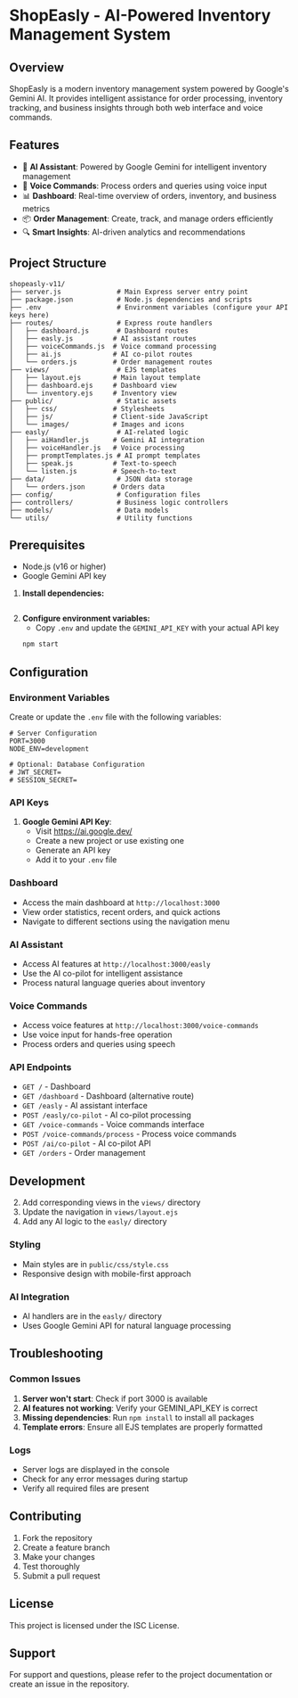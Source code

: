 # ShopEasly - AI-Powered Inventory Management System

## Overview
ShopEasly is a modern inventory management system powered by Google's Gemini AI. It provides intelligent assistance for order processing, inventory tracking, and business insights through both web interface and voice commands.

## Features
- 🤖 **AI Assistant**: Powered by Google Gemini for intelligent inventory management
- 🎤 **Voice Commands**: Process orders and queries using voice input
- 📊 **Dashboard**: Real-time overview of orders, inventory, and business metrics
- 📦 **Order Management**: Create, track, and manage orders efficiently
- 🔍 **Smart Insights**: AI-driven analytics and recommendations

## Project Structure
```
shopeasly-v11/
├── server.js              # Main Express server entry point
├── package.json           # Node.js dependencies and scripts
├── .env                   # Environment variables (configure your API keys here)
├── routes/                # Express route handlers
│   ├── dashboard.js       # Dashboard routes
│   ├── easly.js          # AI assistant routes
│   ├── voiceCommands.js  # Voice command processing
│   ├── ai.js             # AI co-pilot routes
│   └── orders.js         # Order management routes
├── views/                 # EJS templates
│   ├── layout.ejs        # Main layout template
│   ├── dashboard.ejs     # Dashboard view
│   └── inventory.ejs     # Inventory view
├── public/                # Static assets
│   ├── css/              # Stylesheets
│   ├── js/               # Client-side JavaScript
│   └── images/           # Images and icons
├── easly/                 # AI-related logic
│   ├── aiHandler.js      # Gemini AI integration
│   ├── voiceHandler.js   # Voice processing
│   ├── promptTemplates.js # AI prompt templates
│   ├── speak.js          # Text-to-speech
│   └── listen.js         # Speech-to-text
├── data/                  # JSON data storage
│   └── orders.json       # Orders data
├── config/                # Configuration files
├── controllers/           # Business logic controllers
├── models/                # Data models
└── utils/                 # Utility functions
```

## Prerequisites
- Node.js (v16 or higher)
- Google Gemini API key
1. **Install dependencies:**
   ```bash
2. **Configure environment variables:**
   - Copy `.env` and update the `GEMINI_API_KEY` with your actual API key
   ```bash
   npm start

## Configuration

### Environment Variables
Create or update the `.env` file with the following variables:

```env
# Server Configuration
PORT=3000
NODE_ENV=development

# Optional: Database Configuration
# JWT_SECRET=
# SESSION_SECRET=
```

### API Keys
1. **Google Gemini API Key**: 
   - Visit https://ai.google.dev/
   - Create a new project or use existing one
   - Generate an API key
   - Add it to your `.env` file
### Dashboard
- Access the main dashboard at `http://localhost:3000`
- View order statistics, recent orders, and quick actions
- Navigate to different sections using the navigation menu

### AI Assistant
- Access AI features at `http://localhost:3000/easly`
- Use the AI co-pilot for intelligent assistance
- Process natural language queries about inventory

### Voice Commands
- Access voice features at `http://localhost:3000/voice-commands`
- Use voice input for hands-free operation
- Process orders and queries using speech

### API Endpoints
- `GET /` - Dashboard
- `GET /dashboard` - Dashboard (alternative route)
- `GET /easly` - AI assistant interface
- `POST /easly/co-pilot` - AI co-pilot processing
- `GET /voice-commands` - Voice commands interface
- `POST /voice-commands/process` - Process voice commands
- `POST /ai/co-pilot` - AI co-pilot API
- `GET /orders` - Order management

## Development
2. Add corresponding views in the `views/` directory
3. Update the navigation in `views/layout.ejs`
4. Add any AI logic to the `easly/` directory

### Styling
- Main styles are in `public/css/style.css`
- Responsive design with mobile-first approach

### AI Integration
- AI handlers are in the `easly/` directory
- Uses Google Gemini API for natural language processing

## Troubleshooting

### Common Issues
1. **Server won't start**: Check if port 3000 is available
2. **AI features not working**: Verify your GEMINI_API_KEY is correct
3. **Missing dependencies**: Run `npm install` to install all packages
4. **Template errors**: Ensure all EJS templates are properly formatted

### Logs
- Server logs are displayed in the console
- Check for any error messages during startup
- Verify all required files are present

## Contributing
1. Fork the repository
2. Create a feature branch
3. Make your changes
4. Test thoroughly
5. Submit a pull request

## License
This project is licensed under the ISC License.

## Support
For support and questions, please refer to the project documentation or create an issue in the repository.
